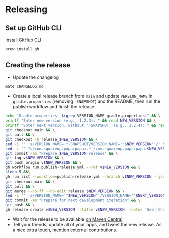 # Releasing


## Set up GitHub CLI

Install GitHub CLI

```bash
brew install gh
```

## Creating the release

* Update the changelog
```bash
mate CHANGELOG.md
```

* Create a local release branch from `main` and update `VERSION_NAME` in `gradle.properties` (removing `-SNAPSHOT`) and the README, then run the publish workflow and finish the release:

```bash
echo "Gradle properties: $(grep VERSION_NAME gradle.properties)" && \
printf "Enter new version (e.g., 1.2.3): " && read NEW_VERSION && \
printf "Enter next version, without '-SNAPSHOT' (e.g., 1.2.4): " && read NEXT_VERSION && \
git checkout main && \
git pull && \
git checkout -b release_$NEW_VERSION && \
sed -i '' 's/VERSION_NAME=.*-SNAPSHOT/VERSION_NAME='"$NEW_VERSION"'/' gradle.properties
sed -i '' "s/com.squareup.papa:papa:.*'/com.squareup.papa:papa:$NEW_VERSION'/" README.md && \
git commit -am "Prepare $NEW_VERSION release" && \
git tag v$NEW_VERSION && \
git push origin v$NEW_VERSION && \
gh workflow run publish-release.yml --ref v$NEW_VERSION && \
sleep 5 &&\
gh run list --workflow=publish-release.yml --branch v$NEW_VERSION --json databaseId --jq ".[].databaseId" | xargs -I{} gh run watch {} --exit-status && \
git checkout main && \
git pull && \
git merge --no-ff --no-edit release_$NEW_VERSION && \
sed -i '' 's/VERSION_NAME='"$NEW_VERSION"'/VERSION_NAME='"$NEXT_VERSION"'-SNAPSHOT/' gradle.properties && \
git commit -am "Prepare for next development iteration" && \
git push && \
gh release create v$NEW_VERSION --title v$NEW_VERSION --notes 'See [Change Log](https://github.com/square/papa/blob/main/CHANGELOG.md)'
```

* Wait for the release to be available [on Maven Central](https://repo1.maven.org/maven2/com/squareup/papa/papa/).
* Tell your friends, update all of your apps, and tweet the new release. As a nice extra touch, mention external contributions.
